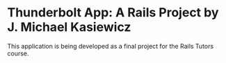 # Thunderbolt App: A Rails Project by J. Michael Kasiewicz

This application is being developed as a final project for the Rails Tutors course. 